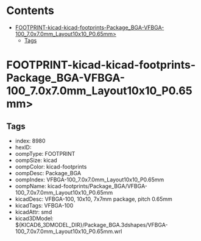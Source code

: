 



Contents
========

* [FOOTPRINT-kicad-kicad-footprints-Package_BGA-VFBGA-100_7.0x7.0mm_Layout10x10_P0.65mm>](#footprint-kicad-kicad-footprints-package_bga-vfbga-100_70x70mm_layout10x10_p065mm)
	* [Tags](#tags)

# FOOTPRINT-kicad-kicad-footprints-Package_BGA-VFBGA-100_7.0x7.0mm_Layout10x10_P0.65mm>

## Tags

- index: 8980
- hexID: 
- oompType: FOOTPRINT
- oompSize: kicad
- oompColor: kicad-footprints
- oompDesc: Package_BGA
- oompIndex: VFBGA-100_7.0x7.0mm_Layout10x10_P0.65mm
- oompName: kicad-footprints/Package_BGA/VFBGA-100_7.0x7.0mm_Layout10x10_P0.65mm
- kicadDesc: VFBGA-100, 10x10, 7x7mm package, pitch 0.65mm
- kicadTags: VFBGA-100
- kicadAttr: smd
- kicad3DModel: ${KICAD6_3DMODEL_DIR}/Package_BGA.3dshapes/VFBGA-100_7.0x7.0mm_Layout10x10_P0.65mm.wrl
